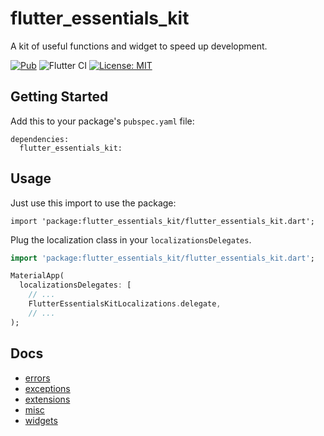 # flutter_essentials_kit
A kit of useful functions and widget to speed up development.

[![Pub](https://img.shields.io/pub/v/flutter_essentials_kit.svg)](https://pub.dev/packages/flutter_essentials_kit)
![Flutter CI](https://github.com/MyLittleSuite/flutter_essentials_kit/workflows/Flutter%20CI/badge.svg)
[![License: MIT](https://img.shields.io/badge/license-MIT-purple.svg)](https://opensource.org/licenses/MIT)

## Getting Started
Add this to your package's `pubspec.yaml` file:
```
dependencies:
  flutter_essentials_kit:
```

## Usage
Just use this import to use the package:
```
import 'package:flutter_essentials_kit/flutter_essentials_kit.dart';
```

Plug the localization class in your `localizationsDelegates`.
```dart
import 'package:flutter_essentials_kit/flutter_essentials_kit.dart';

MaterialApp(
  localizationsDelegates: [
    // ...
    FlutterEssentialsKitLocalizations.delegate,
    // ...
);
```

## Docs
* [errors](mds/errors.md)
* [exceptions](mds/exceptions.md)
* [extensions](mds/extensions.md)
* [misc](mds/misc.md)
* [widgets](mds/widgets.md)
